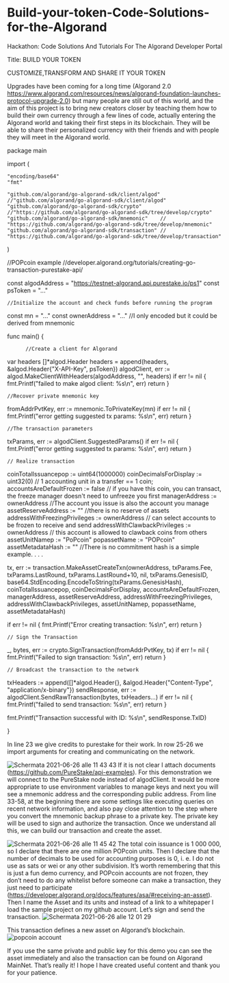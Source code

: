 # Build-your-token-Code-Solutions-for-the-Algorand
Hackathon: Code Solutions And Tutorials For The Algorand Developer Portal

Title: BUILD YOUR TOKEN

CUSTOMIZE,TRANSFORM AND SHARE IT YOUR TOKEN

Upgrades have been coming for a long time (Algorand 2.0 https://www.algorand.com/resources/news/algorand-foundation-launches-protocol-upgrade-2.0) but many people are still out of this world, and the aim of this project is to bring new creators closer by teaching them how to build their own currency through a few lines of code, actually entering the Algorand world and taking their first steps in its blockchain. They will be able to share their personalized currency with their friends and with people they will meet in the Algorand world.

package main

import (

	"encoding/base64"
	"fmt"

	"github.com/algorand/go-algorand-sdk/client/algod" //"github.com/algorand/go-algorand-sdk/client/algod"
	"github.com/algorand/go-algorand-sdk/crypto"       //"https://github.com/algorand/go-algorand-sdk/tree/develop/crypto"
	"github.com/algorand/go-algorand-sdk/mnemonic"    // "https://github.com/algorand/go-algorand-sdk/tree/develop/mnemonic"
	"github.com/algorand/go-algorand-sdk/transaction" // "https://github.com/algorand/go-algorand-sdk/tree/develop/transaction"

)

 //POPcoin example
 //developer.algorand.org/tutorials/creating-go-transaction-purestake-api/

const algodAddress = "https://testnet-algorand.api.purestake.io/ps1"
const psToken = "..."


    //Initialize the account and check funds before running the program
const mn = "..."
const ownerAddress = "..."   //I only encoded but it could be derived from mnemonic

func main() {
          
          //Create a client for Algorand
var headers []*algod.Header
headers = append(headers, &algod.Header{"X-API-Key", psToken})
algodClient, err := algod.MakeClientWithHeaders(algodAddress, "", headers)
if err != nil {
        fmt.Printf("failed to make algod client: %s\n", err)
        return
	}


    //Recover private mnemonic key
	
fromAddrPvtKey, err := mnemonic.ToPrivateKey(mn)
if err != nil {
        fmt.Printf("error getting suggested tx params: %s\n", err)
        return
	}
     
	//The transaction parameters
txParams, err := algodClient.SuggestedParams()
if err != nil {
        fmt.Printf("error getting suggested tx params: %s\n", err)
        return
	}


	// Realize transaction
coinTotalIssuancepop := uint64(1000000)
coinDecimalsForDisplay := uint32(0) // 1 accounting unit in a transfer == 1 coin;
accountsAreDefaultFrozen := false // if you have this coin, you can transact, the freeze manager doesn't need to unfreeze you first
managerAddress := ownerAddress //The account you issue is also the account you manage
assetReserveAddress := "" //there is no reserve of assets
addressWithFreezingPrivileges := ownerAddress // can select accounts to be frozen to receive and send
addressWithClawbackPrivileges := ownerAddress // this account is allowed to clawback coins from others
assetUnitNamep := "PoPcoin"
popassetName := "POPcoin"
assetMetadataHash := "" //There is no commitment hash is a simple example. . . .

tx, err := transaction.MakeAssetCreateTxn(ownerAddress, txParams.Fee, txParams.LastRound, txParams.LastRound+10, nil, txParams.GenesisID, base64.StdEncoding.EncodeToString(txParams.GenesisHash),
    coinTotalIssuancepop, coinDecimalsForDisplay, accountsAreDefaultFrozen, managerAddress, assetReserveAddress, addressWithFreezingPrivileges,  addressWithClawbackPrivileges, assetUnitNamep, popassetName, assetMetadataHash)

if err != nil {
		 fmt.Printf("Error creating transaction: %s\n", err)
		 return
	}

	// Sign the Transaction
_, bytes, err := crypto.SignTransaction(fromAddrPvtKey, tx)
if err != nil {
		 fmt.Printf("Failed to sign transaction: %s\n", err)
		 return
	}

	// Broadcast the transaction to the network
txHeaders := append([]*algod.Header{}, &algod.Header{"Content-Type", "application/x-binary"})
sendResponse, err := algodClient.SendRawTransaction(bytes, txHeaders...)
if err != nil {
		    fmt.Printf("failed to send transaction: %s\n", err)
		    return
	}

fmt.Printf("Transaction successful with ID: %s\n", sendResponse.TxID)

}

In line 23 we give credits to purestake for their work.
In row 25-26 we import arguments for creating and communicating on the network.

![Schermata 2021-06-26 alle 11 43 43](https://user-images.githubusercontent.com/73669069/123509096-e1a1ea00-d673-11eb-9851-8382447f9980.png)
If it is not clear I attach documents (https://github.com/PureStake/api-examples).
For this demonstration we will connect to the PureStake node instead of algodClient.
It would be more appropriate to use environment variables to manage keys and next you will see a mnemonic address and the corresponding public address.
From line 33-58, at the beginning there are some settings like executing queries on recent network information, and also pay close attention to the step where you convert the mnemonic backup phrase to a private key.
The private key will be used to sign and authorize the transaction.
Once we understand all this, we can build our transaction and create the asset.

![Schermata 2021-06-26 alle 11 45 42](https://user-images.githubusercontent.com/73669069/123509134-1f9f0e00-d674-11eb-90e1-dacf416e2dd4.png)
The total coin issuance is 1 000 000, so I declare that there are one million POPcoin units.
Then I declare that the number of decimals to be used for accounting purposes is 0, i. e. I do not use as sats or wei or any other subdivision.
It’s worth remembering that this is just a fun demo currency, and POPcoin accounts are not frozen, they don’t need to do any whitelist before someone can make a transaction, they just need to participate (https://developer.algorand.org/docs/features/asa/#receiving-an-asset).
Then I name the Asset and its units and instead of a link to a whitepaper I load the sample project on my github account.
Let’s sign and send the transaction.
![Schermata 2021-06-26 alle 12 01 29](https://user-images.githubusercontent.com/73669069/123509522-49593480-d676-11eb-8e5f-ab908861db0b.png)

This transaction defines a new asset on Algorand’s blockchain.
![popcoin account](https://user-images.githubusercontent.com/73669069/123519103-90ace880-d6a9-11eb-918f-e5d332837854.png)

If you use the same private and public key for this demo you can see the asset immediately and also the transaction can be found on Algorand MainNet.
That’s really it! I hope I have created useful content and thank you for your patience.















